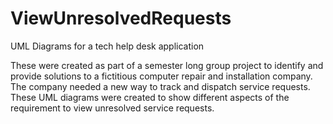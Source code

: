 ViewUnresolvedRequests
======================

UML Diagrams for a tech help desk application

These were created as part of a semester long group project to identify and provide solutions to a fictitious computer repair and installation company. The company needed a new way to track and dispatch service requests. These UML diagrams were created to show different aspects of the requirement to view unresolved service requests.
